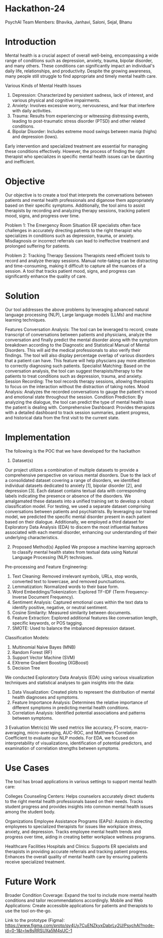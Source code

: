 # Hackathon-24

PsychAI
Team Members: Bhavika, Janhavi, Saloni, Sejal, Bhanu 
# Introduction
Mental health is a crucial aspect of overall well-being, encompassing a wide range of conditions such as depression, anxiety, trauma, bipolar disorder, and many others. These conditions can significantly impact an individual's daily life, relationships, and productivity. Despite the growing awareness, many people still struggle to find appropriate and timely mental health care. 

Various Kinds of Mental Health Issues
1. Depression: Characterized by persistent sadness, lack of interest, and various physical and cognitive impairments.
2. Anxiety: Involves excessive worry, nervousness, and fear that interfere with daily activities.
3. Trauma: Results from experiencing or witnessing distressing events, leading to post-traumatic stress disorder (PTSD) and other related conditions.
4. Bipolar Disorder: Includes extreme mood swings between mania (highs) and depression (lows).

Early intervention and specialized treatment are essential for managing these conditions effectively. However, the process of finding the right therapist who specializes in specific mental health issues can be daunting and inefficient.

# Objective
Our objective is to create a tool that interprets the conversations between patients and mental health professionals and diganose them appropriately based on their specific symptoms. Additionally, the tool aims to assist therapists by recording and analyzing therapy sessions, tracking patient mood, signs, and progress over time.

Problem 1: The Emergency Room Situation
ER specialists often face challenges in accurately directing patients to the right therapist who specializes in conditions such as depression, trauma, or anxiety. Misdiagnosis or incorrect referrals can lead to ineffective treatment and prolonged suffering for patients.

Problem 2: Tracking Therapy Sessions
Therapists need efficient tools to record and analyze therapy sessions. Manual note-taking can be distracting and time-consuming, making it difficult to capture all the nuances of a session. A tool that tracks patient mood, signs, and progress can significantly enhance the quality of care.

# Solution
Our tool addresses the above problems by leveraging advanced natural language processing (NLP), Large language models (LLMs) and machine learning techniques.

Features
Conversation Analysis: The tool can be leveraged to record, create transcript of conversations between patients and physicians, analyze the conversation and  finally predict the mental disorder along with the symptom breakdown according to the Diagnostic and Statistical Manual of Mental Disorders. This will aid the medical professionals to also verify their findings. The tool will also display percentage overlap of various disorders that a patient can have. This feature will help physcians pay more attention to correctly diagnosing such patients.
Specialist Matching: Based on the conversation analysis, the tool can suggest therapists/therapy to the patients to treat conditions such as depression, trauma, and anxiety.
Session Recording: The tool records therapy sessions, allowing therapists to focus on the interaction without the distraction of taking notes.
Mood Analysis: Analyzes the recorded conversations to gauge the patient's mood and emotional state throughout the session.
Condition Prediction: By analyzing the dialogue, the tool can predict the type of mental health issue the patient is dealing with.
Comprehensive Dashboard: Provides therapists with a detailed dashboard to track session summaries, patient progress, and historical data from the first visit to the current state.

# Implementation

The following is the POC that we have developed for the hackathon

1. Dataset(s)

Our project utilizes a combination of multiple datasets to provide a comprehensive perspective on various mental disorders. Due to the lack of a consolidated dataset covering a range of disorders, we identified individual datasets dedicated to anxiety [1], bipolar disorder [2], and depression [3]. Each dataset contains textual data with corresponding labels indicating the presence or absence of the disorders. We amalgamated these datasets into a unified training set to develop a robust classification model. For testing, we used a separate dataset comprising conversations between patients and psychiatrists. By leveraging our trained model, we predicted the specific mental disorder present in each patient based on their dialogue. Additionally, we employed a third dataset for Exploratory Data Analysis (EDA) to discern the most influential features associated with each mental disorder, enhancing our understanding of their underlying characteristics.

2. Proposed Method(s) Applied
We propose a machine learning approach to classify mental health states from textual data using Natural Language Processing (NLP) techniques.

Pre-processing and Feature Engineering:
1. Text Cleaning: Removed irrelevant symbols, URLs, stop words, converted text to lowercase, and removed punctuations.
2. Lemmatization: Normalized words to their base form.
3. Word Embeddings/Tokenization: Explored TF-IDF (Term Frequency-Inverse Document Frequency).
4. Sentiment Analysis: Captured emotional cues within the text data to identify positive, negative, or neutral sentiment.
5. Cosine Similarity: Measured similarity between documents.
6. Feature Extraction: Explored additional features like conversation length, specific keywords, or POS tagging.
7. SMOTE: Used to balance the imbalanced depression dataset.

Classification Models:
1. Multinomial Naive Bayes (MNB)
2. Random Forest (RF)
3. Support Vector Machine (SVM)
4. EXtreme Gradient Boosting (XGBoost)
5. Decision Tree

We conducted Exploratory Data Analysis (EDA) using various visualization techniques and statistical analyses to gain insights into the data:

1. Data Visualization: Created plots to represent the distribution of mental health diagnoses and symptoms.
2. Feature Importance Analysis: Determines the relative importance of different symptoms in predicting mental health conditions.
3. Correlation Analysis: Identified potential associations and patterns between symptoms.

3 Evaluation Metric(s)
We used metrics like accuracy, F1-score, macro-averaging, micro-averaging, AUC-ROC, and Matthews Correlation Coefficient to evaluate our NLP models. For EDA, we focused on interpretability of visualizations, identification of potential predictors, and examination of correlation strengths between symptoms.


# Use Cases
The tool has broad applications in various settings to support mental health care:

Colleges
Counseling Centers: Helps counselors accurately direct students to the right mental health professionals based on their needs. Tracks student progress and provides insights into common mental health issues among the student body.

Organizations
Employee Assistance Programs (EAPs): Assists in directing employees to specialized therapists for issues like workplace stress, anxiety, and depression. Tracks employee mental health trends and progress over time, aiding in creating better workplace wellness programs.

Healthcare Facilities
Hospitals and Clinics: Supports ER specialists and therapists in providing accurate referrals and tracking patient progress. Enhances the overall quality of mental health care by ensuring patients receive specialized treatment.

# Future Work
Broader Condition Coverage: Expand the tool to include more mental health conditions and tailor recommendations accordingly.
Mobile and Web Applications: Create accessible applications for patients and therapists to use the tool on-the-go.


Link to the prototype (Figma): https://www.figma.com/proto/qy4Uy7CuENZkyxDabrLy2U/PsychAI?node-id=0-1&t=lw8sRRSUXa5M4sUC-1
